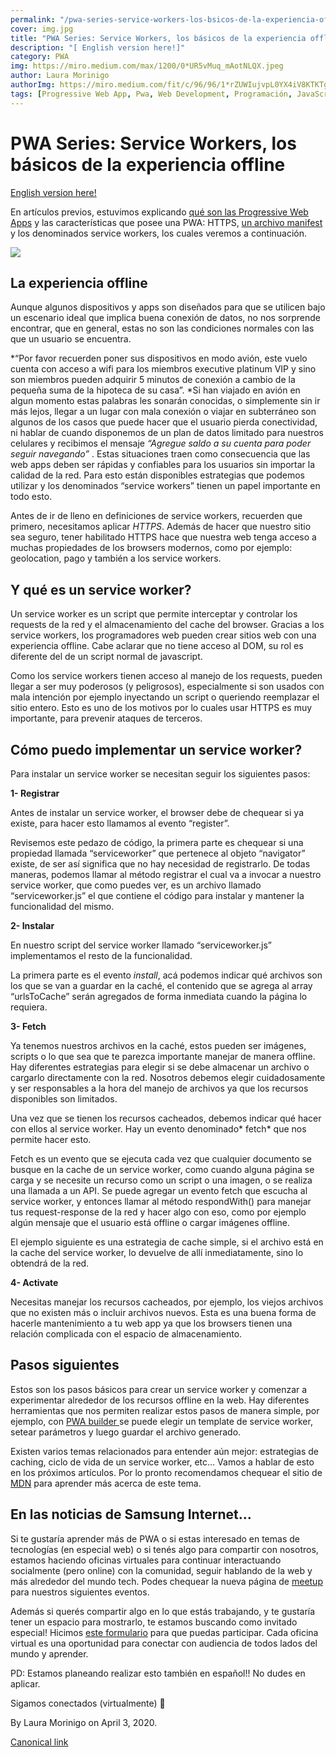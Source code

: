```yaml
---
permalink: "/pwa-series-service-workers-los-bsicos-de-la-experiencia-offline/"
cover: img.jpg
title: "PWA Series: Service Workers, los básicos de la experiencia offline"
description: "[ English version here!]"
category: PWA
img: https://miro.medium.com/max/1200/0*UR5vMuq_mAotNLQX.jpeg
author: Laura Morinigo
authorImg: https://miro.medium.com/fit/c/96/96/1*rZUWIujvpL0YX4iV8KTKTg.jpeg
tags: [Progressive Web App, Pwa, Web Development, Programación, JavaScript]
---
```


# PWA Series: Service Workers, los básicos de la experiencia offline

[ English version here! ](https://samsunginter.net/pwa-series-service-workers-the-basics-about-offline/)

En artículos previos, estuvimos explicando [qué son las Progressive Web Apps](https://medium.com/samsung-internet-dev/pwa-gu%C3%ADa-del-manifest-file-92c7cdac25ad) y las características que posee una PWA: HTTPS, [un archivo manifest](https://medium.com/samsung-internet-dev/pwa-gu%C3%ADa-del-manifest-file-92c7cdac25ad) y los denominados service workers, los cuales veremos a continuación.

![](https://cdn-images-1.medium.com/max/4000/0*UR5vMuq_mAotNLQX.jpeg)

## La experiencia offline

Aunque algunos dispositivos y apps son diseñados para que se utilicen bajo un escenario ideal que implica buena conexión de datos, no nos sorprende encontrar, que en general, estas no son las condiciones normales con las que un usuario se encuentra.

*“Por favor recuerden poner sus dispositivos en modo avión, este vuelo cuenta con acceso a wifi para los miembros executive platinum VIP y sino son miembros pueden adquirir 5 minutos de conexión a cambio de la pequeña suma de la hipoteca de su casa”. *Si han viajado en avión en algun momento estas palabras les sonarán conocidas, o simplemente sin ir más lejos, llegar a un lugar con mala conexión o viajar en subterráneo son algunos de los casos que puede hacer que el usuario pierda conectividad, ni hablar de cuando disponemos de un plan de datos limitado para nuestros celulares y recibimos el mensaje *“Agregue saldo a su cuenta para poder seguir navegando”* . Estas situaciones traen como consecuencia que las web apps deben ser rápidas y confiables para los usuarios sin importar la calidad de la red. Para esto están disponibles estrategias que podemos utilizar y los denominados “service workers” tienen un papel importante en todo esto.

Antes de ir de lleno en definiciones de service workers, recuerden que primero, necesitamos aplicar *HTTPS*. Además de hacer que nuestro sitio sea seguro, tener habilitado HTTPS hace que nuestra web tenga acceso a muchas propiedades de los browsers modernos, como por ejemplo: geolocation, pago y también a los service workers.

## Y qué es un service worker?

Un service worker es un script que permite interceptar y controlar los requests de la red y el almacenamiento del cache del browser. Gracias a los service workers, los programadores web pueden crear sitios web con una experiencia offline. Cabe aclarar que no tiene acceso al DOM, su rol es diferente del de un script normal de javascript.

Como los service workers tienen acceso al manejo de los requests, pueden llegar a ser muy poderosos (y peligrosos), especialmente si son usados con mala intención por ejemplo inyectando un script o queriendo reemplazar el sitio entero. Esto es uno de los motivos por lo cuales usar HTTPS es muy importante, para prevenir ataques de terceros.

## Cómo puedo implementar un service worker?

Para instalar un service worker se necesitan seguir los siguientes pasos:

**1- Registrar**

Antes de instalar un service worker, el browser debe de chequear si ya existe, para hacer esto llamamos al evento “register”.



Revisemos este pedazo de código, la primera parte es chequear si una propiedad llamada “serviceworker” que pertenece al objeto “navigator” existe, de ser así significa que no hay necesidad de registrarlo. De todas maneras, podemos llamar al método registrar el cual va a invocar a nuestro service worker, que como puedes ver, es un archivo llamado “serviceworker.js” el que contiene el código para instalar y mantener la funcionalidad del mismo.

**2- Instalar**

En nuestro script del service worker llamado “serviceworker.js” implementamos el resto de la funcionalidad.

La primera parte es el evento *install*, acá podemos indicar qué archivos son los que se van a guardar en la caché, el contenido que se agrega al array “urlsToCache” serán agregados de forma inmediata cuando la página lo requiera.



**3- Fetch**

Ya tenemos nuestros archivos en la caché, estos pueden ser imágenes, scripts o lo que sea que te parezca importante manejar de manera offline. Hay diferentes estrategias para elegir si se debe almacenar un archivo o cargarlo directamente con la red. Nosotros debemos elegir cuidadosamente y ser responsables a la hora del manejo de archivos ya que los recursos disponibles son limitados.

Una vez que se tienen los recursos cacheados, debemos indicar qué hacer con ellos al service worker. Hay un evento denominado* fetch* que nos permite hacer esto.

Fetch es un evento que se ejecuta cada vez que cualquier documento se busque en la cache de un service worker, como cuando alguna página se carga y se necesite un recurso como un script o una imagen, o se realiza una llamada a un API. Se puede agregar un evento fetch que escucha al service worker, y entonces llamar al método respondWith() para manejar tus request-response de la red y hacer algo con eso, como por ejemplo algún mensaje que el usuario está offline o cargar imágenes offline.

El ejemplo siguiente es una estrategia de cache simple, si el archivo está en la cache del service worker, lo devuelve de allí inmediatamente, sino lo obtendrá de la red.



**4- Activate**

Necesitas manejar los recursos cacheados, por ejemplo, los viejos archivos que no existen más o incluir archivos nuevos. Esta es una buena forma de hacerle mantenimiento a tu web app ya que los browsers tienen una relación complicada con el espacio de almacenamiento.



## Pasos siguientes

Estos son los pasos básicos para crear un service worker y comenzar a experimentar alrededor de los recursos offline en la web. Hay diferentes herramientas que nos permiten realizar estos pasos de manera simple, por ejemplo, con [PWA builder ](https://www.pwabuilder.com/)se puede elegir un template de service worker, setear parámetros y luego guardar el archivo generado.

Existen varios temas relacionados para entender aún mejor: estrategias de caching, ciclo de vida de un service worker, etc… Vamos a hablar de esto en los próximos artículos. Por lo pronto recomendamos chequear el sitio de [MDN](https://developer.mozilla.org/en-US/docs/Web/Progressive_web_apps) para aprender más acerca de este tema.

## En las noticias de Samsung Internet…

Si te gustaría aprender más de PWA o si estas interesado en temas de tecnologías (en especial web) o si tenés algo para compartir con nosotros, estamos haciendo oficinas virtuales para continuar interactuando socialmente (pero online) con la comunidad, seguir hablando de la web y más alrededor del mundo tech. Podes chequear la nueva página de [meetup](https://www.meetup.com/Samsung-Internet-Meetup/) para nuestros siguientes eventos.

Además si querés compartir algo en lo que estás trabajando, y te gustaría tener un espacio para mostrarlo, te estamos buscando como invitado especial! Hicimos [este formulario](https://docs.google.com/forms/d/e/1FAIpQLScV-hhmM2MGVP2WIij5WlArxic6KEl9sYnBkHf21oNXEIUjxA/viewform) para que puedas participar. Cada oficina virtual es una oportunidad para conectar con audiencia de todos lados del mundo y aprender.

PD: Estamos planeando realizar esto también en español!! No dudes en aplicar.

Sigamos conectados (virtualmente) 🎉



By Laura Morinigo on April 3, 2020.

[Canonical link](https://medium.com/samsung-internet-dev/pwa-series-service-workers-los-b%C3%A1sicos-de-la-experiencia-offline-14592542c738)
